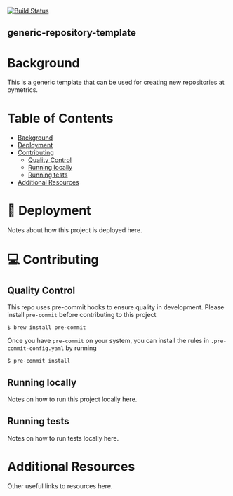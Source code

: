 [![Build Status](https://travis-ci.com/pymetrics/generic-repository-template.svg?token=8TWeDRjEdzCw9Ux6uNya&branch=main)](https://travis-ci.com/pymetrics/generic-repository-template)

generic-repository-template
---------------------------
# Background

This is a generic template that can be used for creating new repositories at pymetrics.

# Table of Contents

- [Background](#background)
- [Deployment](#deployment)
- [Contributing](#contributing)
    - [Quality Control](#quality-control)
    - [Running locally](#running-locally)
    - [Running tests](#running-tests)
- [Additional Resources](#additional-resources)

# 🚀 Deployment

Notes about how this project is deployed here.

# 💻 Contributing

## Quality Control

This repo uses pre-commit hooks to ensure quality in development. Please install
`pre-commit` before contributing to this project

```shell
$ brew install pre-commit
```

Once you have `pre-commit` on your system, you can install the rules in 
`.pre-commit-config.yaml` by running

```shell
$ pre-commit install
 ```

## Running locally

Notes on how to run this project locally here.

## Running tests

Notes on how to run tests locally here.

# Additional Resources

Other useful links to resources here.
